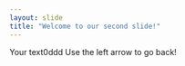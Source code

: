```yaml
---
layout: slide
title: "Welcome to our second slide!"
---
```

Your text0ddd
Use the left arrow to go back!
